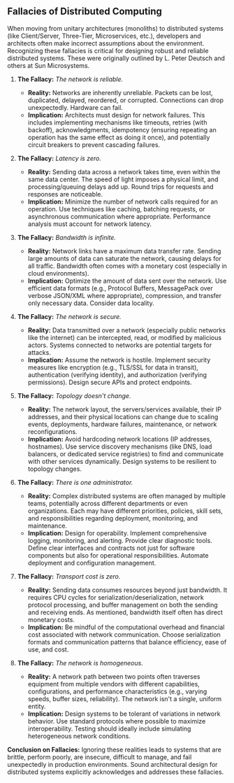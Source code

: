 ## Fallacies of Distributed Computing

When moving from unitary architectures (monoliths) to distributed systems (like Client/Server, Three-Tier, Microservices, etc.), developers and architects often make incorrect assumptions about the environment. Recognizing these fallacies is critical for designing robust and reliable distributed systems. These were originally outlined by L. Peter Deutsch and others at Sun Microsystems.

1.  **The Fallacy:** *The network is reliable.*
    *   **Reality:** Networks are inherently unreliable. Packets can be lost, duplicated, delayed, reordered, or corrupted. Connections can drop unexpectedly. Hardware can fail.
    *   **Implication:** Architects must design for network failures. This includes implementing mechanisms like timeouts, retries (with backoff), acknowledgments, idempotency (ensuring repeating an operation has the same effect as doing it once), and potentially circuit breakers to prevent cascading failures.

2.  **The Fallacy:** *Latency is zero.*
    *   **Reality:** Sending data across a network takes time, even within the same data center. The speed of light imposes a physical limit, and processing/queuing delays add up. Round trips for requests and responses are noticeable.
    *   **Implication:** Minimize the number of network calls required for an operation. Use techniques like caching, batching requests, or asynchronous communication where appropriate. Performance analysis must account for network latency.

3.  **The Fallacy:** *Bandwidth is infinite.*
    *   **Reality:** Network links have a maximum data transfer rate. Sending large amounts of data can saturate the network, causing delays for all traffic. Bandwidth often comes with a monetary cost (especially in cloud environments).
    *   **Implication:** Optimize the amount of data sent over the network. Use efficient data formats (e.g., Protocol Buffers, MessagePack over verbose JSON/XML where appropriate), compression, and transfer only necessary data. Consider data locality.

4.  **The Fallacy:** *The network is secure.*
    *   **Reality:** Data transmitted over a network (especially public networks like the internet) can be intercepted, read, or modified by malicious actors. Systems connected to networks are potential targets for attacks.
    *   **Implication:** Assume the network is hostile. Implement security measures like encryption (e.g., TLS/SSL for data in transit), authentication (verifying identity), and authorization (verifying permissions). Design secure APIs and protect endpoints.

5.  **The Fallacy:** *Topology doesn't change.*
    *   **Reality:** The network layout, the servers/services available, their IP addresses, and their physical locations can change due to scaling events, deployments, hardware failures, maintenance, or network reconfigurations.
    *   **Implication:** Avoid hardcoding network locations (IP addresses, hostnames). Use service discovery mechanisms (like DNS, load balancers, or dedicated service registries) to find and communicate with other services dynamically. Design systems to be resilient to topology changes.

6.  **The Fallacy:** *There is one administrator.*
    *   **Reality:** Complex distributed systems are often managed by multiple teams, potentially across different departments or even organizations. Each may have different priorities, policies, skill sets, and responsibilities regarding deployment, monitoring, and maintenance.
    *   **Implication:** Design for operability. Implement comprehensive logging, monitoring, and alerting. Provide clear diagnostic tools. Define clear interfaces and contracts not just for software components but also for operational responsibilities. Automate deployment and configuration management.

7.  **The Fallacy:** *Transport cost is zero.*
    *   **Reality:** Sending data consumes resources beyond just bandwidth. It requires CPU cycles for serialization/deserialization, network protocol processing, and buffer management on both the sending and receiving ends. As mentioned, bandwidth itself often has direct monetary costs.
    *   **Implication:** Be mindful of the computational overhead and financial cost associated with network communication. Choose serialization formats and communication patterns that balance efficiency, ease of use, and cost.

8.  **The Fallacy:** *The network is homogeneous.*
    *   **Reality:** A network path between two points often traverses equipment from multiple vendors with different capabilities, configurations, and performance characteristics (e.g., varying speeds, buffer sizes, reliability). The network isn't a single, uniform entity.
    *   **Implication:** Design systems to be tolerant of variations in network behavior. Use standard protocols where possible to maximize interoperability. Testing should ideally include simulating heterogeneous network conditions.

**Conclusion on Fallacies:** Ignoring these realities leads to systems that are brittle, perform poorly, are insecure, difficult to manage, and fail unexpectedly in production environments. Sound architectural design for distributed systems explicitly acknowledges and addresses these fallacies.

